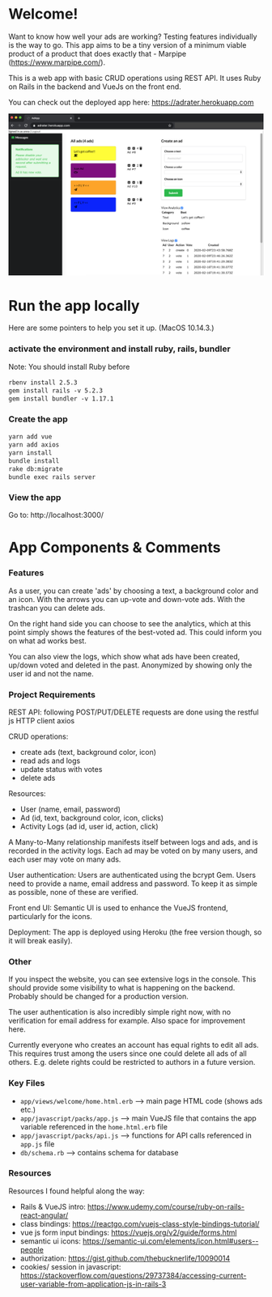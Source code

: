 # Welcome!

Want to know how well your ads are working? Testing features individually is the way to go. This app aims to be a tiny version of a minimum viable product of a product that does exactly that - Marpipe (https://www.marpipe.com/).

This is a web app with basic CRUD operations using REST API. It uses Ruby on Rails in the backend and VueJs on the front end.

You can check out the deployed app here: https://adrater.herokuapp.com

![alt text](https://github.com/annapaux/rails-ad-app/blob/master/readme_picture.png)


# Run the app locally
Here are some pointers to help you set it up. (MacOS 10.14.3.)

### activate the environment and install ruby, rails, bundler
Note: You should install Ruby before
```
rbenv install 2.5.3
gem install rails -v 5.2.3
gem install bundler -v 1.17.1
```
### Create the app
```
yarn add vue
yarn add axios
yarn install
bundle install
rake db:migrate
bundle exec rails server
```
### View the app
Go to:
http://localhost:3000/


# App Components & Comments

### Features
As a user, you can create 'ads' by choosing a text, a background color and an icon. With the arrows you can up-vote and down-vote ads. With the trashcan you can delete ads.

On the right hand side you can choose to see the analytics, which at this point simply shows the features of the best-voted ad. This could inform you on what ad works best.

You can also view the logs, which show what ads have been created, up/down voted and deleted in the past. Anonymized by showing only the user id and not the name.


### Project Requirements
REST API: following POST/PUT/DELETE requests are done using the restful js HTTP client axios

CRUD operations:
- create ads (text, background color, icon)
- read ads and logs
- update status with votes
- delete ads

Resources:
- User (name, email, password)
- Ad (id, text, background color, icon, clicks)
- Activity Logs (ad id, user id, action, click)

A Many-to-Many relationship manifests itself between logs and ads, and is recorded in the activity logs. Each ad may be voted on by many users, and each user may vote on many ads.

User authentication:
Users are authenticated using the bcrypt Gem. Users need to provide a name, email address and password. To keep it as simple as possible, none of these are verified.

Front end UI:
Semantic UI is used to enhance the VueJS frontend, particularly for the icons.

Deployment:
The app is deployed using Heroku (the free version though, so it will break easily).


### Other
If you inspect the website, you can see extensive logs in the console. This should provide some visibility to what is happening on the backend. Probably should be changed for a production version.

The user authentication is also incredibly simple right now, with no verification for email address for example. Also space for improvement here.

Currently everyone who creates an account has equal rights to edit all ads. This requires trust among the users since one could delete all ads of all others. E.g. delete rights could be restricted to authors in a future version.


### Key Files 
- `app/views/welcome/home.html.erb` --> main page HTML code (shows ads etc.)
- `app/javascript/packs/app.js` --> main VueJS file that contains the app variable referenced in the `home.html.erb` file
- `app/javascript/packs/api.js` --> functions for API calls referenced in `app.js` file
-  `db/schema.rb` --> contains schema for database


### Resources
Resources I found helpful along the way:

- Rails & VueJS intro: https://www.udemy.com/course/ruby-on-rails-react-angular/
- class bindings: https://reactgo.com/vuejs-class-style-bindings-tutorial/
- vue js form input bindings: https://vuejs.org/v2/guide/forms.html
- semantic ui icons: https://semantic-ui.com/elements/icon.html#users--people
- authorization: https://gist.github.com/thebucknerlife/10090014
- cookies/ session in javascript: https://stackoverflow.com/questions/29737384/accessing-current-user-variable-from-application-js-in-rails-3
